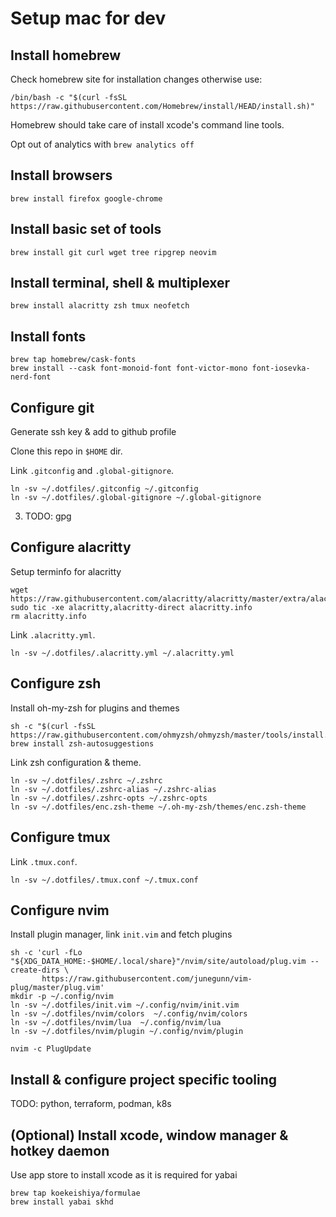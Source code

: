 # Setup mac for dev

## Install homebrew

Check homebrew site for installation changes otherwise use:

```
/bin/bash -c "$(curl -fsSL https://raw.githubusercontent.com/Homebrew/install/HEAD/install.sh)"
```

Homebrew should take care of install xcode's command line tools.

Opt out of analytics with `brew analytics off`


## Install browsers

```
brew install firefox google-chrome
```

## Install basic set of tools

```
brew install git curl wget tree ripgrep neovim
```

## Install terminal, shell & multiplexer

```
brew install alacritty zsh tmux neofetch
```

## Install fonts

```
brew tap homebrew/cask-fonts
brew install --cask font-monoid-font font-victor-mono font-iosevka-nerd-font
```

## Configure git

Generate ssh key & add to github profile

Clone this repo in `$HOME` dir.

Link `.gitconfig` and `.global-gitignore`.

```
ln -sv ~/.dotfiles/.gitconfig ~/.gitconfig
ln -sv ~/.dotfiles/.global-gitignore ~/.global-gitignore
```

3. TODO: gpg

## Configure alacritty

Setup terminfo for alacritty

```
wget https://raw.githubusercontent.com/alacritty/alacritty/master/extra/alacritty.info
sudo tic -xe alacritty,alacritty-direct alacritty.info
rm alacritty.info
```

Link `.alacritty.yml`.

```
ln -sv ~/.dotfiles/.alacritty.yml ~/.alacritty.yml
```

## Configure zsh

Install oh-my-zsh for plugins and themes

```
sh -c "$(curl -fsSL https://raw.githubusercontent.com/ohmyzsh/ohmyzsh/master/tools/install.sh)"
brew install zsh-autosuggestions
```

Link zsh configuration & theme.

```
ln -sv ~/.dotfiles/.zshrc ~/.zshrc
ln -sv ~/.dotfiles/.zshrc-alias ~/.zshrc-alias
ln -sv ~/.dotfiles/.zshrc-opts ~/.zshrc-opts
ln -sv ~/.dotfiles/enc.zsh-theme ~/.oh-my-zsh/themes/enc.zsh-theme
```

## Configure tmux

Link `.tmux.conf`.

```
ln -sv ~/.dotfiles/.tmux.conf ~/.tmux.conf
```


## Configure nvim

Install plugin manager, link `init.vim` and fetch plugins

```
sh -c 'curl -fLo "${XDG_DATA_HOME:-$HOME/.local/share}"/nvim/site/autoload/plug.vim --create-dirs \
       https://raw.githubusercontent.com/junegunn/vim-plug/master/plug.vim'
mkdir -p ~/.config/nvim
ln -sv ~/.dotfiles/init.vim ~/.config/nvim/init.vim
ln -sv ~/.dotfiles/nvim/colors  ~/.config/nvim/colors
ln -sv ~/.dotfiles/nvim/lua  ~/.config/nvim/lua
ln -sv ~/.dotfiles/nvim/plugin ~/.config/nvim/plugin

nvim -c PlugUpdate
```

## Install & configure project specific tooling

TODO: python, terraform, podman, k8s

## (Optional) Install xcode, window manager & hotkey daemon

Use app store to install xcode as it is required for yabai

```
brew tap koekeishiya/formulae
brew install yabai skhd
```
